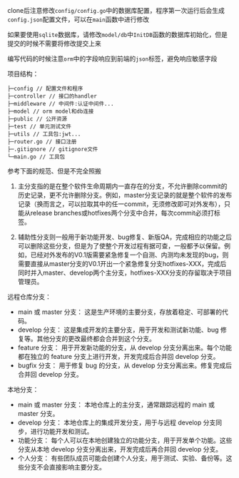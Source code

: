 clone后注意修改`config/config.go`中的数据库配置，程序第一次运行后会生成`config.json`配置文件，可以在`main`函数中进行修改

如果要使用`sqlite`数据库，请修改`model/db`中`InitDB`函数的数据库初始化，但是提交的时候不需要将修改提交上来

编写代码的时候注意`orm`中的字段响应到前端的`json`标签，避免响应敏感字段

项目结构：

~~~shell
├─config // 配置文件和程序
├─controller // 接口的handler
├─middleware // 中间件:认证中间件...
├─model // orm model和db连接
├─public // 公开资源
├─test // 单元测试文件
├─utils // 工具包:jwt...
├─router.go // 接口注册
├─.gitignore // gitignore文件
└─main.go // 工具包

~~~

参考下面的规范、但是不完全照搬

1. 主分支指的是在整个软件生命周期内一直存在的分支，不允许删除commit的历史记录，更不允许删除分支。例如，master分支记录的就是整个软件的发布记录（换而言之，可以拉取其中的任一commit，无须修改即可对外发布），只能从release
branches或hotfixes两个分支中合并，每次commit必须打标签。

2. 辅助性分支则一般用于新功能开发、bug修复、新版QA，完成相应的功能之后可以删除这些分支，但是为了使整个开发过程有据可查，一般都予以保留。例如，已经对外发布的V0.1版需要紧急修复一个自测、内测均未发现的bug，则需要直接从master分支的V0.1开出一个紧急修复分支hotfixes-XXX，完成后同时并入master、develop两个主分支，hotfixes-XXX分支的存留取决于项目管理员。


远程仓库分支：
- main 或 master 分支： 这是生产环境的主要分支，存放着稳定、可部署的代码。
- develop 分支： 这是集成开发的主要分支，用于开发和测试新功能、bug 修复等。其他分支的更改最终都会合并到这个分支。
- feature 分支： 用于开发新功能的分支，从 develop 分支分离出来。每个功能都在独立的 feature 分支上进行开发，开发完成后合并回 develop 分支。
- bugfix 分支： 用于修复 bug 的分支，从 develop 分支分离出来。修复完成后合并回 develop 分支。

本地分支：
- main 或 master 分支： 本地仓库上的主分支，通常跟踪远程的 main 或 master 分支。
- develop 分支： 本地仓库上的集成开发分支，用于与远程 develop 分支同步，进行功能开发和测试。
- 功能分支： 每个人可以在本地创建独立的功能分支，用于开发单个功能。这些分支从本地 develop 分支分离出来，开发完成后再合并回 develop 分支。
- 个人分支： 有些团队成员可能会创建个人分支，用于测试、实验、备份等。这些分支不会直接影响主要分支。